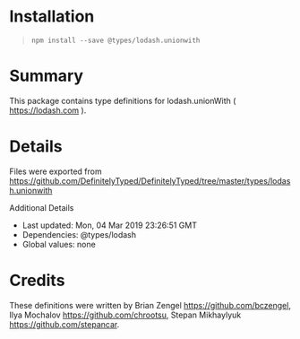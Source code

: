 # Installation
> `npm install --save @types/lodash.unionwith`

# Summary
This package contains type definitions for lodash.unionWith ( https://lodash.com ).

# Details
Files were exported from https://github.com/DefinitelyTyped/DefinitelyTyped/tree/master/types/lodash.unionwith

Additional Details
 * Last updated: Mon, 04 Mar 2019 23:26:51 GMT
 * Dependencies: @types/lodash
 * Global values: none

# Credits
These definitions were written by Brian Zengel <https://github.com/bczengel>, Ilya Mochalov <https://github.com/chrootsu>, Stepan Mikhaylyuk <https://github.com/stepancar>.
